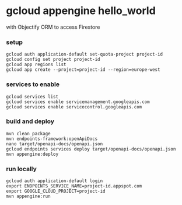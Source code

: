 # gcloud appengine hello_world

with Objectify ORM to access Firestore

### setup
~~~
gcloud auth application-default set-quota-project project-id
gcloud config set project project-id
gcloud app regions list
gcloud app create --project=project-id --region=europe-west
~~~

### services to enable
~~~
gcloud services list
gcloud services enable servicemanagement.googleapis.com
gcloud services enable servicecontrol.googleapis.com
~~~

### build and deploy
~~~
mvn clean package
mvn endpoints-framework:openApiDocs
nano target/openapi-docs/openapi.json
gcloud endpoints services deploy target/openapi-docs/openapi.json
mvn appengine:deploy
~~~

### run locally
~~~
gcloud auth application-default login
export ENDPOINTS_SERVICE_NAME=project-id.appspot.com
export GOOGLE_CLOUD_PROJECT=project-id
mvn appengine:run
~~~

